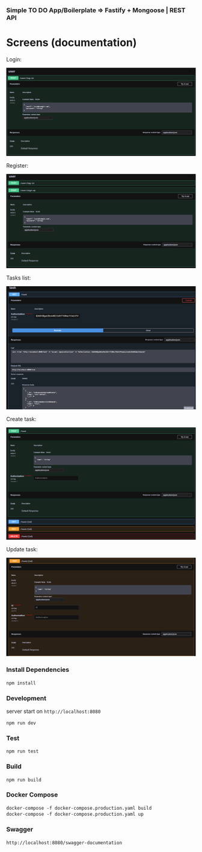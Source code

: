 ### Simple TO DO App/Boilerplate => Fastify + Mongoose | REST API

# Screens (documentation)

Login:

![login](https://raw.githubusercontent.com/yerevin/hire-me-recruitation-repo/master/fastify-api/screenshots/login.png)

Register:

![register](https://raw.githubusercontent.com/yerevin/hire-me-recruitation-repo/master/fastify-api/screenshots/register.png)

Tasks list:

![tasks-list](https://raw.githubusercontent.com/yerevin/hire-me-recruitation-repo/master/fastify-api/screenshots/tasks-list.png)

Create task:

![create-task](https://raw.githubusercontent.com/yerevin/hire-me-recruitation-repo/master/fastify-api/screenshots/create-task.png)

Update task:

![update-task](https://raw.githubusercontent.com/yerevin/hire-me-recruitation-repo/master/fastify-api/screenshots/update-task.png)

### Install Dependencies

```
npm install
```

### Development

server start on `http://localhost:8080`

```
npm run dev
```

### Test

```
npm run test
```

### Build

```
npm run build
```

### Docker Compose

```
docker-compose -f docker-compose.production.yaml build
docker-compose -f docker-compose.production.yaml up
```

### Swagger

`http://localhost:8080/swagger-documentation`

